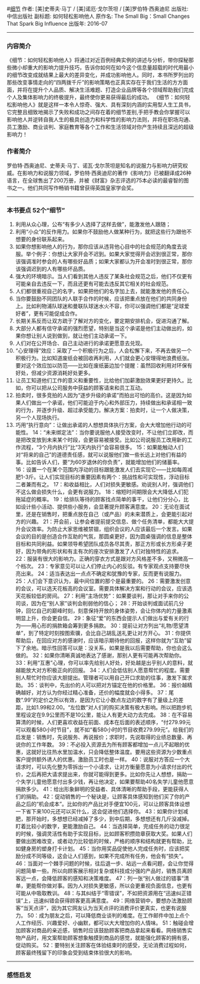 #[细节](https://book.douban.com/subject/26851515/)
作者: [美]史蒂夫·马丁 / [美]诺厄·戈尔茨坦 / [美]罗伯特·西奥迪尼
出版社: 中信出版社
副标题: 如何轻松影响他人
原作名: The Small Big：Small Changes That Spark Big Influence
出版年: 2016-07
***
### 内容简介 
《细节：如何轻松影响他人》将通过对近百例经典实例的讲述与分析，带你探秘那些微小却重大的影响力提升技巧，告诉你如何在如今这个信息量超载的时代用最小的细节改变成就结果上最大的差异变化，并成功影响他人。同时，本书所罗列出的那些改变事情走向的“四两拨千斤”的影响策略也正真实存在于我们生活的方方面面，并将在提升个人品质、解决生活难题、打造企业品牌等各个领域帮助我们完成个人及集体影响力的终极提升，最终使你更易获得最后的成功。
《细节：如何轻松影响他人》就是这样一本令人惊奇、强大、具有深刻内涵的实用型人生工具书，它完整且细致地揭示了失败和成功之间存在着的细节差别,手把手教会你掌握可以影响他人并逆转自我人生的极具创造力和科学性的影响力法则，并将在职场沟通、员工激励、商业谈判、家庭教育等各个工作和生活领域对你产生持续且深远的超级影响力！

### 作者简介 
罗伯特·西奥迪尼、史蒂夫·马丁、诺瓦·戈尔茨坦是知名的说服力与影响力研究权威。在影响力和说服力领域，罗伯特·西奥迪尼的著作《影响力》已被翻译成26种语言，在全球售出了200万册，并被《财富》杂志评选的75本必读的最睿智的图书之一。他们共同写作畅销书籍曾获得英国皇家学会奖。

***
### 本书要点  52个“细节”
1. 利用从众心理，公布“有多少人选择了这样去做”，能激发他人跟随；
2. 利用“小众”的反作用力。如果你不鼓励他人做某种行为，就把这些行为跟他不想要的身份联系起来。
3. 如果你想影响他人的行为，那你应该从违背他心目中的社会规范的角度去说服。举个例子：你想让大家开会不迟到。如果大家觉得开会迟到很正常，那你该强调准时参会的人有哪些好品质；如果大家都认为开会准时到很正常，那你该强调迟到的人有哪些坏品质。
4. 强大的环境暗示。当人们看到其他人违反了某条社会规范之后，他们不仅更有可能亲自去违反一下，而且还更有可能去违反其它相关的社会规范。
5. 人们都很重视自己的名字，如果把他们的名字加上去，就能激发他的责任心。
6. 当你要鼓励不同团队的人联手合作的时候，应该把重点放在他们的共同身份上。比如利物浦队球迷和曼联队球迷水火不容，你可以强调他们都是“足球爱好者”，更有可能促成合作。
7. 长期关系反而让双方疏于了解对方的变化，要定期安排机会，促进沟通了解。
8. 大部分人都有信守承诺的强烈愿望，特别是当这个承诺是他们主动做出的，如果你想让别人说到做到，就让他们主动承诺一下。
9. 人们对在公开场合、自己主动进行的承诺更愿意去兑现。
10. “心安理得”效应：采取了一个积极行为之后，人会松懈下来，不再去做另一个积极行为。比如知道废纸会被回收再利用，人们就会更心安理得地浪费纸张。要对这个效应加以防范——比如在废纸篓边加个提醒：虽然回收利用对环保有好处，但减少资源消耗好处更多。
11. 让员工知道他们工作的意义和重要性，比给他们加薪激励效果更好更持久。比如，你可以把从公司服务中获益的顾客请来和员工互动。
12. 拍卖时，很多竞拍的人因为“逐步升级的承诺”而拍出可怕的高价。这是因为如果人们做出一个承诺，他们可能迫于内心和外部压力，持续做出和承诺相一致的行为，并逐步升级、超过承受能力。解决方案：拍卖时，让一个人做决策，另一个人现场执行。
13. 巧用“执行意向”：让做出承诺的人想想具体执行方案，会大大增加他行动的可能性。
14：“未来绑定法”：当你要说服他人接受改变时，不让他们立即改，而是把改变放到未来某个时段，会更容易被接受。比如公司说服员工改用新的工作流程，“3个月内执行”比“3天内执行”会容易很多。
15：如果能触动人们对“将来的自己”的道德责任感，就可以说服他们做一些长远上对他们有益的事。比如告诉人们，要“为60岁退休的你负责”，就能增加他们的储蓄率。
16：设置一个在某个范围内浮动的目标跟能激发人们去实现它——比如每周减肥1-3斤。让人们实现目标的重要因素有两个：挑战性和可实现性，浮动目标二者兼而有之。
17：和收益相比，人们对损失更敏感。劝说别人时，强调他们不这么做会损失什么，会更有说服力。
18：缩短时间期限会大大降低人们犯拖延症的概率。
19：给排队等待的顾客找点简单的事干，让他们分分心，比如设计些小活动、提供些小服务，会显著提升顾客满意度。
20：无论在面试里，还是在销售时，把重点放在自己（或产品）的未来潜质上，会更能引起对方的兴趣。
21：开会前，让参会者提前提交信息、做个任务清单，都能大大提升会议效率。为防止大家思维被禁锢，组织会议的人应该最后一个发言。如果会议的目的是创造合作互助的气氛，那圆桌更好，因为圆桌强调的信息是整体目标和共同利益。如果领导希望团队成员各尽其责，那正方形或长方形桌子更好，因为带角的形状和有主有次的座次安排激发了人们对独特性的追求。
22：服装有很大的影响力。正确的穿衣方式是跟对方风格差不多，又稍微高一个档次。
23：专家意见可以让人们停止内心的反驳。有专家观点支持要尽快亮出来。
24：适当表达出一点点不确定和犹豫的专家，反而更有说服力。
25：人们会下意识认为，最中间位置的那个是最重要的。
26：需要激发创意的会议，可以选天花板高的会议室。需要具体解决方案和行动的会议，应该选天花板较低的房间。
27：利用“主场优势”：如果要谈判，那让对手来你的公司谈，因为在“别人家”谈判会削弱他的信心；
28：开始谈判或面试前几分钟，回忆自己的巅峰时刻，刻意保持开放的身体姿势，会让你体内的力量激素明显上升，你会更自信。
29：象征“爱”的东西会提示人们做出与爱有关的行为——用心形的捐款箱会筹到更多捐款。
30：提前让对方列出“礼物/愿望清单”，到了特定时刻按图索骥，会比自己胡乱送礼更让对方开心。
31：你提供帮助后，在回应对方的感谢时，应该暗示期待他的回报，这样你就为“互助”留下了余地。暗示性回答可以是：没关系，如果是我以后需要帮助，你也会这么做的。
32：如果你清晰真诚地表达了感谢，那别人更有可能再次帮助你。
33：利用“互惠”心理，你可以率先给别人好处，好处越是出乎别人的意料，就越能放大对方积极正向的回报。
34：人们会低估别人愿意帮忙的程度。需要别人帮忙时你应该大胆提出。管理者可以用自己开口求助的往事，激发下属求助。
35：谈判中，先出价的人可以把对方锚定在他的价格里。
36：报价越精确越好，对方认为你经过精心准备，还价的幅度就会小得多。
37：尾数“.99”的定价之所以有效，是因为它让小数点左边的数字有了量级上的差距，比如1.99和2.00。“左位数”对人们的购买决策有极大影响。所以把跑步机里程设定在9.9公里而不是10公里，能让人有更大动力去完成。
38：在不容易算清的时候，人们更喜欢收益在前面、成本在后面的表述顺序，“付279.99元可以观看580小时节目”，就不如“看580小时的节目收费279.99元”。给我们的启发是：销售时，先说服务、再说报价；求职时，先说取得的业绩总数量、再说你的工作年数。
39：不必投入资源去为所有顾客都增加一点儿不起眼的优惠，这就好比往热水里加温水，只会降低整体温度。要用这些资源为少数重点客户提供额外诱人的优惠。激励员工时也是一样。
40：说服对方答应一个大请求时，可以先化整为零拆出一个小请求，让对方衡量愿意为小请求付出的代价，之后再把大请求提出来，你就可能得到更多。比如你先让人想想，捐助一个失学儿童他愿意付出多少钱，再让他决定，如果要帮助40名失学儿童他愿意捐款多少。
41：给出形象鲜明的受益者、具体清晰的帮助手段，更能获得人们的捐助。
42：促动销售的一个秘诀是，让顾客具体感知到他们买了你的产品之后的“机会成本”。比如你的产品比对手便宜100元，可以让顾客具体设想一下省下来100元还可以买什么，这会促进他们选择你。
43：如果你计划减肥，那开始时，多想想已经减掉了多少，到中后期，多想想还有几斤没减掉。盯着比较小的数字，更能激励自己。
44：当选择简单，完成任务的动力很足的时候，强调灵活性有助于实现目标，比如顾客积攒勋章获取大奖。如果人们要做出困难改变，或者动力比较低的时候，严格的顺序和结构就更有帮助，比如健身房的塑身打卡计划。
45：当你用奖品促使他人完成任务时，应该把奖励分成不同等级，这会让人们感到，如果不完成所有任务，他会有“损失”。
46：当面对一个棘手问题的时候，往后退一步、站远一点看问题，会让你觉得问题简单一些。所以向顾客展示相对复杂或科技成分强的产品时，销售员离顾客远一点，会降低顾客的感知和决策难度。
47：列一张“别人做过的错事”清单，更能帮你做对事。因为人对损失更敏感，所以会更重视负面信息，也更有可能从中吸取教训。
48：与其纠结于“零错误”，不如把资源用在“迅速纠正错误”上，迅速纠错会获得顾客更高满意度。
49：网络营销中，要想办法激励顾客“当天点评”，因为其它网友认为当天点评的消费评价更真实，也更有说服力。
50：成为朋友之后，可以降低商业谈判的难度。在工作邮件中加上点个人工作经历、兴趣爱好、小幽默，都可以大大增加你的人情味。
51：触碰会增加顾客对商品的亲近感，销售时应该鼓励顾客把商品拿起来看看。网络销售实物产品时，用文案帮助顾客想象触摸到商品的感觉，就能强化顾客的拥有感，促动购买。
52：要特别关注顾客在体验结束时的感受，无论消费过程如何，顾客最终残留下的印象会受到结束体验很大的影响。

***
### 感悟启发

